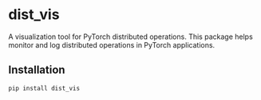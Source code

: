 # dist_vis

A visualization tool for PyTorch distributed operations. This package helps monitor and log distributed operations in PyTorch applications.

## Installation

```bash
pip install dist_vis
```

